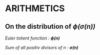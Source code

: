 #  ARITHMETICS

##  On the distribution of _*ϕ(σ(n))*_

_*Euler totient function :*_ _**ϕ(n)**_ 

_*Sum of all positiv divisors of n :*_ _**σ(n)**_

